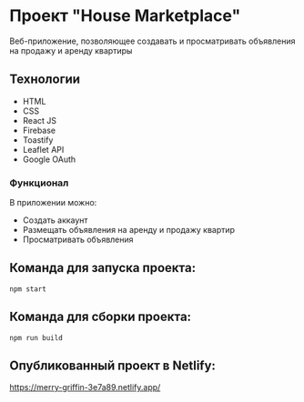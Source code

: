 # Проект "House Marketplace"

Веб-приложение, позволяющее создавать и просматривать объявления на продажу и аренду квартиры


## Технологии

- HTML
- CSS
- React JS
- Firebase
- Toastify
- Leaflet API
- Google OAuth

### Функционал

В приложении можно:

- Создать аккаунт
- Размещать объявления на аренду и продажу квартир
- Просматривать объявления


## Команда для запуска проекта:

```
npm start
```

## Команда для сборки проекта:

```
npm run build
```

## Опубликованный проект в Netlify:

https://merry-griffin-3e7a89.netlify.app/
